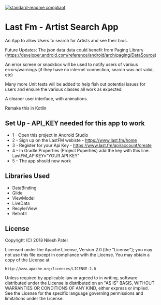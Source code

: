 [![standard-readme compliant](https://img.shields.io/badge/readme%20style-standard-brightgreen.svg?style=flat-square)](https://github.com/RichardLitt/standard-readme)



# Last Fm - Artist Search App

An App to allow Users to search for Artists and see their bios.


Future Updates:
The json data data could benefit from Paging Library (https://developer.android.com/reference/android/arch/paging/DataSource)

An error screen or snackbox will be used to notify users of various errors/warnings (if they have no internet connection, search was not valid, etc)

Many more Unit tests will be added to help fish out potential issues for users and ensure the various classes all work as expected

A cleaner user interface, with animations.

Remake this in Kotlin


## Set Up - API_KEY needed for this app to work

* 1 - Open this project in Android Studio
* 2 - Sign up on the LastFM webiste - https://www.last.fm/home
* 3 - Register for your Api Key - https://www.last.fm/api/account/create
* 4 - In Gradle.Properties (Project Poperties) add the key with this line: LastFM_APIKEY="YOUR API KEY"
* 5 - The app should now work


## Libraries Used

* DataBinding 
* Glide
* ViewModel
* LiveData
* RecylerView
* Retrofit



## License

Copyright (C) 2018 Nilesh Patel

Licensed under the Apache License, Version 2.0 (the "License");
you may not use this file except in compliance with the License.
You may obtain a copy of the License at

    http://www.apache.org/licenses/LICENSE-2.0

Unless required by applicable law or agreed to in writing, software
distributed under the License is distributed on an "AS IS" BASIS,
WITHOUT WARRANTIES OR CONDITIONS OF ANY KIND, either express or implied.
See the License for the specific language governing permissions and
limitations under the License.